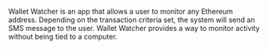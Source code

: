 Wallet Watcher is an app that allows a user to monitor any Ethereum address. Depending on the transaction criteria set, the system will send an SMS message to the user. Wallet Watcher provides a way to monitor activity without being tied to a computer.
